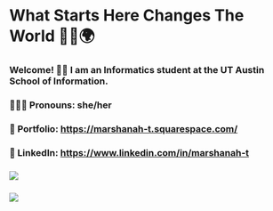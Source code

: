 # What Starts Here Changes The World 🤘🏾🌍

### Welcome! 👋🏾 I am an Informatics student at the UT Austin School of Information.

### 👩🏾‍💻 Pronouns: she/her

### 

### 🎨 Portfolio: https://marshanah-t.squarespace.com/ 

### 🤝 LinkedIn: https://www.linkedin.com/in/marshanah-t

### <img src="https://github-readme-stats.vercel.app/api?username=mars-aria&show_icons=true"/>

### <img src="https://github-readme-streak-stats.herokuapp.com/?user=mars-aria&show_icons=true"/>

<!--
**mars-aria/mars-aria** is a ✨ _special_ ✨ repository because its `README.md` (this file) appears on your GitHub profile.
